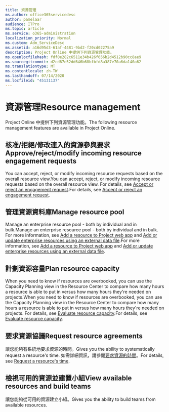 ```yaml
---
title: 資源管理
ms.author: office365servicedesc
author: pamelaar
audience: ITPro
ms.topic: article
ms.service: o365-administration
localization_priority: Normal
ms.custom: Adm_ServiceDesc
ms.assetid: a16d95d3-61af-4481-9bd2-f20cd02275a9
description: Project Online 中提供下列資源管理功能。
ms.openlocfilehash: fdf0e282c6511e34b426f656b2d4512b90cc8ae9
ms.sourcegitcommit: d2cd67e52dd646b68bfbfd8a387e70a6da140a62
ms.translationtype: MT
ms.contentlocale: zh-TW
ms.lasthandoff: 07/14/2020
ms.locfileid: "45131137"
---
```

# <a name="resource-management"></a><span data-ttu-id="d5cc2-103">資源管理</span><span class="sxs-lookup"><span data-stu-id="d5cc2-103">Resource management</span></span>

<span data-ttu-id="d5cc2-104">Project Online 中提供下列資源管理功能。</span><span class="sxs-lookup"><span data-stu-id="d5cc2-104">The following resource management features are available in Project Online.</span></span>
  
## <a name="approverejectmodify-incoming-resource-engagement-requests"></a><span data-ttu-id="d5cc2-105">核准/拒絕/修改連入的資源參與要求</span><span class="sxs-lookup"><span data-stu-id="d5cc2-105">Approve/reject/modify incoming resource engagement requests</span></span>

<span data-ttu-id="d5cc2-106">You can accept, reject, or modify incoming resource requests based on the overall resource view.</span><span class="sxs-lookup"><span data-stu-id="d5cc2-106">You can accept, reject, or modify incoming resource requests based on the overall resource view.</span></span> <span data-ttu-id="d5cc2-107">For details, see [Accept or reject an engagement request](https://go.microsoft.com/fwlink/?LinkID=823659&amp;clcid=0x409).</span><span class="sxs-lookup"><span data-stu-id="d5cc2-107">For details, see [Accept or reject an engagement request](https://go.microsoft.com/fwlink/?LinkID=823659&amp;clcid=0x409).</span></span>
  
## <a name="manage-resource-pool"></a><span data-ttu-id="d5cc2-108">管理資源資料庫</span><span class="sxs-lookup"><span data-stu-id="d5cc2-108">Manage resource pool</span></span>

<span data-ttu-id="d5cc2-109">Manage an enterprise resource pool - both by individual and in bulk.</span><span class="sxs-lookup"><span data-stu-id="d5cc2-109">Manage an enterprise resource pool - both by individual and in bulk.</span></span> <span data-ttu-id="d5cc2-110">For more information, see [Add a resource to Project web app](https://go.microsoft.com/fwlink/?LinkID=823660&amp;clcid=0x409) and [Add or update enterprise resources using an external data file](https://go.microsoft.com/fwlink/?LinkID=823661&amp;clcid=0x409).</span><span class="sxs-lookup"><span data-stu-id="d5cc2-110">For more information, see [Add a resource to Project web app](https://go.microsoft.com/fwlink/?LinkID=823660&amp;clcid=0x409) and [Add or update enterprise resources using an external data file](https://go.microsoft.com/fwlink/?LinkID=823661&amp;clcid=0x409).</span></span>
  
## <a name="plan-resource-capacity"></a><span data-ttu-id="d5cc2-111">計劃資源容量</span><span class="sxs-lookup"><span data-stu-id="d5cc2-111">Plan resource capacity</span></span>

<span data-ttu-id="d5cc2-112">When you need to know if resources are overbooked, you can use the Capacity Planning view in the Resource Center to compare how many hours a resource is able to put in versus how many hours they're needed on projects.</span><span class="sxs-lookup"><span data-stu-id="d5cc2-112">When you need to know if resources are overbooked, you can use the Capacity Planning view in the Resource Center to compare how many hours a resource is able to put in versus how many hours they're needed on projects.</span></span> <span data-ttu-id="d5cc2-113">For details, see [Evaluate resource capacity](https://go.microsoft.com/fwlink/?LinkID=823662&amp;clcid=0x409).</span><span class="sxs-lookup"><span data-stu-id="d5cc2-113">For details, see [Evaluate resource capacity](https://go.microsoft.com/fwlink/?LinkID=823662&amp;clcid=0x409).</span></span>
  
## <a name="request-resource-agreements"></a><span data-ttu-id="d5cc2-114">要求資源協議</span><span class="sxs-lookup"><span data-stu-id="d5cc2-114">Request resource agreements</span></span>

<span data-ttu-id="d5cc2-115">讓您能夠有系統地要求資源的時間。</span><span class="sxs-lookup"><span data-stu-id="d5cc2-115">Gives you the ability to systematically request a resource's time.</span></span> <span data-ttu-id="d5cc2-116">如需詳細資訊，請參閱[要求資源的時間](https://go.microsoft.com/fwlink/?LinkID=823663&amp;clcid=0x409)。</span><span class="sxs-lookup"><span data-stu-id="d5cc2-116">For details, see [Request a resource's time](https://go.microsoft.com/fwlink/?LinkID=823663&amp;clcid=0x409).</span></span>
  
## <a name="view-available-resources-and-build-teams"></a><span data-ttu-id="d5cc2-117">檢視可用的資源並建置小組</span><span class="sxs-lookup"><span data-stu-id="d5cc2-117">View available resources and build teams</span></span>

<span data-ttu-id="d5cc2-118">讓您能夠從可用的資源建立小組。</span><span class="sxs-lookup"><span data-stu-id="d5cc2-118">Gives you the ability to build teams from available resources.</span></span>
  